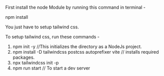 First install the node Module by running this command in terminal - 

npm install

You just have to setup tailwind css.

To setup tailwind css, run these commands - 

1. npm init -y //This initializes the directory as a NodeJs project.
2. npm install -D tailwindcss postcss autoprefixer vite // installs required packages.
3. npx tailwindcss init -p
4. npm run start // To start a dev server 